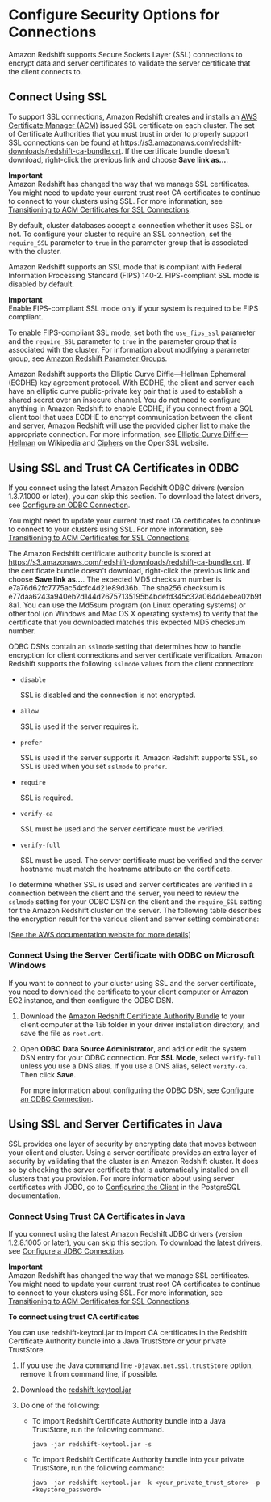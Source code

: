 # Configure Security Options for Connections<a name="connecting-ssl-support"></a>

Amazon Redshift supports Secure Sockets Layer \(SSL\) connections to encrypt data and server certificates to validate the server certificate that the client connects to\. 

## Connect Using SSL<a name="connect-using-ssl"></a>

To support SSL connections, Amazon Redshift creates and installs an [AWS Certificate Manager \(ACM\)](https://aws.amazon.com/certificate-manager/) issued SSL certificate on each cluster\. The set of Certificate Authorities that you must trust in order to properly support SSL connections can be found at [https://s3\.amazonaws\.com/redshift\-downloads/redshift\-ca\-bundle\.crt](https://s3.amazonaws.com/redshift-downloads/redshift-ca-bundle.crt)\. If the certificate bundle doesn't download, right\-click the previous link and choose **Save link as\.\.\.**\.

**Important**  
Amazon Redshift has changed the way that we manage SSL certificates\. You might need to update your current trust root CA certificates to continue to connect to your clusters using SSL\. For more information, see [Transitioning to ACM Certificates for SSL Connections](connecting-transitioning-to-acm-certs.md)\.

By default, cluster databases accept a connection whether it uses SSL or not\. To configure your cluster to require an SSL connection, set the `require_SSL` parameter to `true` in the parameter group that is associated with the cluster\. 

Amazon Redshift supports an SSL mode that is compliant with Federal Information Processing Standard \(FIPS\) 140\-2\. FIPS\-compliant SSL mode is disabled by default\. 

**Important**  
Enable FIPS\-compliant SSL mode only if your system is required to be FIPS compliant\.

To enable FIPS\-compliant SSL mode, set both the `use_fips_ssl` parameter and the `require_SSL` parameter to `true` in the parameter group that is associated with the cluster\. For information about modifying a parameter group, see [Amazon Redshift Parameter Groups](working-with-parameter-groups.md)\. 

 Amazon Redshift supports the Elliptic Curve Diffie—Hellman Ephemeral \(ECDHE\) key agreement protocol\. With ECDHE, the client and server each have an elliptic curve public\-private key pair that is used to establish a shared secret over an insecure channel\. You do not need to configure anything in Amazon Redshift to enable ECDHE; if you connect from a SQL client tool that uses ECDHE to encrypt communication between the client and server, Amazon Redshift will use the provided cipher list to make the appropriate connection\. For more information, see [Elliptic Curve Diffie—Hellman](https://en.wikipedia.org/wiki/Elliptic_curve_Diffie%E2%80%93Hellman) on Wikipedia and [Ciphers](https://www.openssl.org/) on the OpenSSL website\. 

## Using SSL and Trust CA Certificates in ODBC<a name="connecting-ssl-support-odbc"></a>

If you connect using the latest Amazon Redshift ODBC drivers \(version 1\.3\.7\.1000 or later\), you can skip this section\. To download the latest drivers, see [Configure an ODBC Connection](configure-odbc-connection.md)\. 

You might need to update your current trust root CA certificates to continue to connect to your clusters using SSL\. For more information, see [Transitioning to ACM Certificates for SSL Connections](connecting-transitioning-to-acm-certs.md)\.

The Amazon Redshift certificate authority bundle is stored at [https://s3\.amazonaws\.com/redshift\-downloads/redshift\-ca\-bundle\.crt](https://s3.amazonaws.com/redshift-downloads/redshift-ca-bundle.crt)\. If the certificate bundle doesn't download, right\-click the previous link and choose **Save link as\.\.\.**\. The expected MD5 checksum number is e7a76d62fc7775ac54cfc4d21e89d36b\. The sha256 checksum is e77daa6243a940eb2d144d26757135195b4bdefd345c32a064d4ebea02b9f8a1\. You can use the Md5sum program \(on Linux operating systems\) or other tool \(on Windows and Mac OS X operating systems\) to verify that the certificate that you downloaded matches this expected MD5 checksum number\. 

 ODBC DSNs contain an `sslmode` setting that determines how to handle encryption for client connections and server certificate verification\. Amazon Redshift supports the following `sslmode` values from the client connection: 
+ `disable`

  SSL is disabled and the connection is not encrypted\.
+ `allow`

  SSL is used if the server requires it\.
+ `prefer`

  SSL is used if the server supports it\. Amazon Redshift supports SSL, so SSL is used when you set `sslmode` to `prefer`\.
+ `require`

  SSL is required\.
+ `verify-ca`

  SSL must be used and the server certificate must be verified\.
+ `verify-full`

  SSL must be used\. The server certificate must be verified and the server hostname must match the hostname attribute on the certificate\. 

 To determine whether SSL is used and server certificates are verified in a connection between the client and the server, you need to review the `sslmode` setting for your ODBC DSN on the client and the `require_SSL` setting for the Amazon Redshift cluster on the server\. The following table describes the encryption result for the various client and server setting combinations: 

[\[See the AWS documentation website for more details\]](http://docs.aws.amazon.com/redshift/latest/mgmt/connecting-ssl-support.html)

### Connect Using the Server Certificate with ODBC on Microsoft Windows<a name="connecting-ssl-support-odbc-with-cert"></a>

 If you want to connect to your cluster using SSL and the server certificate, you need to download the certificate to your client computer or Amazon EC2 instance, and then configure the ODBC DSN\. 

1.  Download the [Amazon Redshift Certificate Authority Bundle](https://s3.amazonaws.com/redshift-downloads/redshift-ca-bundle.crt) to your client computer at the `lib` folder in your driver installation directory, and save the file as `root.crt`\. 

1.  Open **ODBC Data Source Administrator**, and add or edit the system DSN entry for your ODBC connection\. For **SSL Mode**, select `verify-full` unless you use a DNS alias\. If you use a DNS alias, select `verify-ca`\. Then click **Save**\. 

    For more information about configuring the ODBC DSN, see [Configure an ODBC Connection](configure-odbc-connection.md)\. 

## Using SSL and Server Certificates in Java<a name="connecting-ssl-support-java"></a>

SSL provides one layer of security by encrypting data that moves between your client and cluster\. Using a server certificate provides an extra layer of security by validating that the cluster is an Amazon Redshift cluster\. It does so by checking the server certificate that is automatically installed on all clusters that you provision\. For more information about using server certificates with JDBC, go to [Configuring the Client](https://jdbc.postgresql.org/documentation/91/ssl-client.html) in the PostgreSQL documentation\.

### Connect Using Trust CA Certificates in Java<a name="connecting-ssl-support-java-with-cert"></a>

If you connect using the latest Amazon Redshift JDBC drivers \(version 1\.2\.8\.1005 or later\), you can skip this section\. To download the latest drivers, see [Configure a JDBC Connection](https://docs.aws.amazon.com/redshift/latest/mgmt/configure-jdbc-connection.html)\. 

**Important**  
Amazon Redshift has changed the way that we manage SSL certificates\. You might need to update your current trust root CA certificates to continue to connect to your clusters using SSL\. For more information, see [Transitioning to ACM Certificates for SSL Connections](connecting-transitioning-to-acm-certs.md)\.

**To connect using trust CA certificates**

You can use redshift\-keytool\.jar to import CA certificates in the Redshift Certificate Authority bundle into a Java TrustStore or your private TrustStore\.

1. If you use the Java command line `-Djavax.net.ssl.trustStore` option, remove it from command line, if possible\.

1. Download the [redshift\-keytool\.jar](https://s3.amazonaws.com/redshift-downloads/redshift-keytool.jar)

1. Do one of the following:
   + To import Redshift Certificate Authority bundle into a Java TrustStore, run the following command\. 

     ```
     java -jar redshift-keytool.jar -s
     ```
   + To import Redshift Certificate Authority bundle into your private TrustStore, run the following command: 

     ```
     java -jar redshift-keytool.jar -k <your_private_trust_store> -p <keystore_password> 
     ```